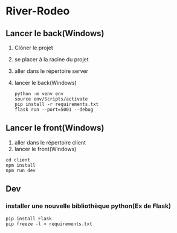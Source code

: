 # River-Rodeo
## Lancer le back(Windows)
1. Clôner le projet
2. se placer à la racine du projet
3. aller dans le répertoire server
4. lancer le back(Windows)

    ```
    python -m venv env
    source env/Scripts/activate
    pip install -r requirements.txt
    flask run --port=5001 --debug
    ```
## Lancer le front(Windows)
1. aller dans le répertoire client
2. lancer le front(Windows)
```
cd client
npm install
npm run dev
```

## Dev
### installer une nouvelle bibliothèque python(Ex de Flask)
```
pip install Flask
pip freeze -l > requirements.txt
```